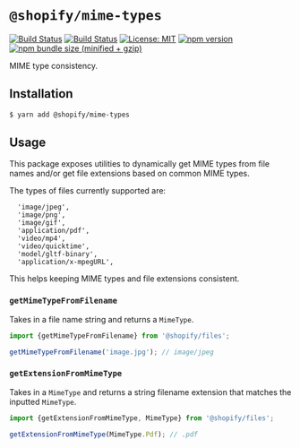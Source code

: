 # `@shopify/mime-types`

[![Build Status](https://github.com/Shopify/quilt/workflows/Node-CI/badge.svg?branch=master)](https://github.com/Shopify/quilt/actions?query=workflow%3ANode-CI)
[![Build Status](https://github.com/Shopify/quilt/workflows/Ruby-CI/badge.svg?branch=master)](https://github.com/Shopify/quilt/actions?query=workflow%3ARuby-CI)
[![License: MIT](https://img.shields.io/badge/License-MIT-green.svg)](LICENSE.md) [![npm version](https://badge.fury.io/js/%40shopify%2Fmime-types.svg)](https://badge.fury.io/js/%40shopify%2Fmime-types.svg) [![npm bundle size (minified + gzip)](https://img.shields.io/bundlephobia/minzip/@shopify/mime-types.svg)](https://img.shields.io/bundlephobia/minzip/@shopify/mime-types.svg)

MIME type consistency.

## Installation

```bash
$ yarn add @shopify/mime-types
```

## Usage

This package exposes utilities to dynamically get MIME types from file names and/or get file extensions based on common MIME types.

The types of files currently supported are:

```
  'image/jpeg',
  'image/png',
  'image/gif',
  'application/pdf',
  'video/mp4',
  'video/quicktime',
  'model/gltf-binary',
  'application/x-mpegURL',
```

This helps keeping MIME types and file extensions consistent.

### `getMimeTypeFromFilename`

Takes in a file name string and returns a `MimeType`.

```ts
import {getMimeTypeFromFilename} from '@shopify/files';

getMimeTypeFromFilename('image.jpg'); // image/jpeg
```

### `getExtensionFromMimeType`

Takes in a `MimeType` and returns a string filename extension that matches the inputted `MimeType`.

```ts
import {getExtensionFromMimeType, MimeType} from '@shopify/files';

getExtensionFromMimeType(MimeType.Pdf); // .pdf
```
